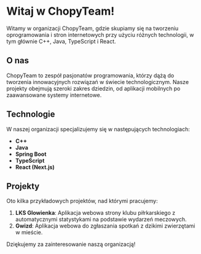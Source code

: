 # Witaj w ChopyTeam!

Witamy w organizacji ChopyTeam, gdzie skupiamy się na tworzeniu oprogramowania i stron internetowych przy użyciu różnych technologii, w tym głównie C++, Java, TypeScript i React.

## O nas

ChopyTeam to zespół pasjonatów programowania, którzy dążą do tworzenia innowacyjnych rozwiązań w świecie technologicznym. Nasze projekty obejmują szeroki zakres dziedzin, od aplikacji mobilnych po zaawansowane systemy internetowe.

## Technologie

W naszej organizacji specjalizujemy się w następujących technologiach:

- **C++**
- **Java**
- **Spring Boot**
- **TypeScript**
- **React (Next.js)**

## Projekty

Oto kilka przykładowych projektów, nad którymi pracujemy:

1. **LKS Glowienka**: Aplikacja webowa strony klubu piłrkarskiego z automatycznymi statystykami na podstawie wydarzeń meczowych.
2. **Gwizd**: Aplikacja webowa do zgłaszania spotkań z dzikimi zwierzętami w mieście.


Dziękujemy za zainteresowanie naszą organizacją!
